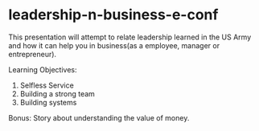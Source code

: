 # leadership-n-business-e-conf

This presentation will attempt to relate leadership learned in the US Army and how it can help you in business(as a employee, manager or entrepreneur).

Learning Objectives:
1. Selfless Service
2. Building a strong team
3. Building systems

Bonus: Story about understanding the value of money.

